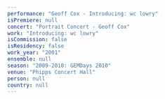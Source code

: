 ```yaml
---
performance: "Geoff Cox - Introducing: wc lowry"
isPremiere: null
concert: "Portrait Concert - Geoff Cox"
work: "Introducing: wc lowry"
isCommission: false
isResidency: false
work_year: "2001"
ensemble: null
season: "2009-2010: GEMDays 2010"
venue: "Phipps Concert Hall"
person: null
country: null
---
```


